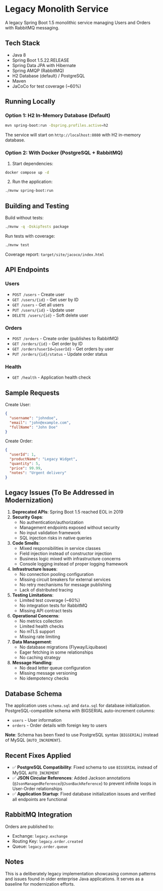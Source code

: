 # Legacy Monolith Service

A legacy Spring Boot 1.5 monolithic service managing Users and Orders with RabbitMQ messaging.

## Tech Stack

- Java 8
- Spring Boot 1.5.22.RELEASE
- Spring Data JPA with Hibernate
- Spring AMQP (RabbitMQ)
- H2 Database (default) / PostgreSQL
- Maven
- JaCoCo for test coverage (~60%)

## Running Locally

### Option 1: H2 In-Memory Database (Default)

```bash
mvn spring-boot:run -Dspring.profiles.active=h2
```

The service will start on `http://localhost:8080` with H2 in-memory database.

### Option 2: With Docker (PostgreSQL + RabbitMQ)

1. Start dependencies:
```bash
docker compose up -d
```

2. Run the application:
```bash
./mvnw spring-boot:run
```

## Building and Testing

Build without tests:
```bash
./mvnw -q -DskipTests package
```

Run tests with coverage:
```bash
./mvnw test
```

Coverage report: `target/site/jacoco/index.html`

## API Endpoints

### Users
- `POST /users` - Create user
- `GET /users/{id}` - Get user by ID
- `GET /users` - Get all users
- `PUT /users/{id}` - Update user
- `DELETE /users/{id}` - Soft delete user

### Orders
- `POST /orders` - Create order (publishes to RabbitMQ)
- `GET /orders/{id}` - Get order by ID
- `GET /orders?userId={userId}` - Get orders by user
- `PUT /orders/{id}/status` - Update order status

### Health
- `GET /health` - Application health check

## Sample Requests

Create User:
```json
{
  "username": "johndoe",
  "email": "john@example.com",
  "fullName": "John Doe"
}
```

Create Order:
```json
{
  "userId": 1,
  "productName": "Legacy Widget",
  "quantity": 5,
  "price": 99.99,
  "notes": "Urgent delivery"
}
```

## Legacy Issues (To Be Addressed in Modernization)

1. **Deprecated APIs**: Spring Boot 1.5 reached EOL in 2019
2. **Security Gaps**: 
   - No authentication/authorization
   - Management endpoints exposed without security
   - No input validation framework
   - SQL injection risks in native queries
3. **Code Smells**:
   - Mixed responsibilities in service classes
   - Field injection instead of constructor injection
   - Business logic mixed with infrastructure concerns
   - Console logging instead of proper logging framework
4. **Infrastructure Issues**:
   - No connection pooling configuration
   - Missing circuit breakers for external services
   - No retry mechanisms for message publishing
   - Lack of distributed tracing
5. **Testing Limitations**:
   - Limited test coverage (~60%)
   - No integration tests for RabbitMQ
   - Missing API contract tests
6. **Operational Concerns**:
   - No metrics collection
   - Limited health checks
   - No mTLS support
   - Missing rate limiting
7. **Data Management**:
   - No database migrations (Flyway/Liquibase)
   - Eager fetching in some relationships
   - No caching strategy
8. **Message Handling**:
   - No dead letter queue configuration
   - Missing message versioning
   - No idempotency checks

## Database Schema

The application uses `schema.sql` and `data.sql` for database initialization. PostgreSQL-compatible schema with BIGSERIAL auto-increment columns:
- `users` - User information
- `orders` - Order details with foreign key to users

**Note**: Schema has been fixed to use PostgreSQL syntax (`BIGSERIAL`) instead of MySQL (`AUTO_INCREMENT`).

## Recent Fixes Applied

- ✅ **PostgreSQL Compatibility**: Fixed schema to use `BIGSERIAL` instead of MySQL `AUTO_INCREMENT`
- ✅ **JSON Circular References**: Added Jackson annotations (`@JsonManagedReference`/`@JsonBackReference`) to prevent infinite loops in User-Order relationships
- ✅ **Application Startup**: Fixed database initialization issues and verified all endpoints are functional

## RabbitMQ Integration

Orders are published to:
- Exchange: `legacy.exchange`
- Routing Key: `legacy.order.created`
- Queue: `legacy.order.queue`

## Notes

This is a deliberately legacy implementation showcasing common patterns and issues found in older enterprise Java applications. It serves as a baseline for modernization efforts. 
 
 
 
 
 
 
 
